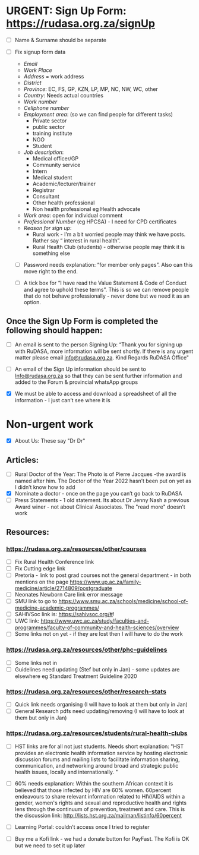 # URGENT: Sign Up Form: https://rudasa.org.za/signUp
- [ ] Name & Surname should be separate
- [ ] Fix signup form data
    - *Email*
    - *Work Place*
    - *Address* = work address
    - *District*
    - *Province*: EC, FS, GP, KZN, LP, MP, NC, NW, WC, other
    - *Country*: Needs actual countries
    - *Work number*
    - *Cellphone number*
    - *Employment area*: (so we can find people for different tasks)
        - Private sector
        - public sector
        - training institute
        - NGO
        - Student 
    - *Job description*:
        - Medical officer/GP
        - Community service
        - Intern
        - Medical student
        - Academic/lecturer/trainer
        - Registrar
        - Consultant
        - Other health professional
        - Non health professional eg Health advocate
    - *Work area*: open for individual comment
    - *Professional Number* (eg HPCSA) - I need for CPD certificates
    - *Reason for sign up*:
        - Rural work - I’m a bit worried people may think we have posts. Rather say “ interest in rural health”.
        - Rural Health Club (students) - otherwise people may think it is something else

    - [ ] Password needs explanation: “for member only pages”. Also can this move right to the end.
    - [ ] A tick box for “I have read the Value Statement  & Code of Conduct and agree to uphold these terms”. This is so we can remove people that do not behave professionally - never done but we need it as an option.


## Once the Sign Up Form is completed the following should happen:
- [ ] An email is sent to the person Signing Up: “Thank you for signing up with RuDASA, more information will be sent shortly. If there is any urgent matter please email info@rudasa.org.za. Kind Regards RuDASA Office"

- [ ] An email of the Sign Up information should be sent to Info@rudasa.org.za so that they can be sent further information and added to the Forum & provincial whatsApp groups

- [x] We must be able to access and download a spreadsheet of all the information - I just can’t see where it is



# Non-urgent work
- [x] About Us: These say "Dr Dr"

## Articles:
- [ ] Rural Doctor of the Year: The Photo is of Pierre Jacques -the award is named after him.  The Doctor of the Year 2022 hasn’t been put on yet as I didn’t know how to add
- [x] Nominate a doctor - once on the page you can’t  go back to RuDASA
- [ ] Press Statements - 1 old statement. Its about Dr Jenny Nash a previous Award winer - not about Clinical Associates. The "read more" doesn’t work

## Resources:
### https://rudasa.org.za/resources/other/courses
- [ ] Fix Rural Health Conference link
- [ ] Fix Cutting edge link
- [ ] Pretoria - link to post grad courses not the general department - in both mentions on the page https://www.up.ac.za/family-medicine/article/2714809/postgraduate
- [ ] Neonates Newborn Care link error message
- [ ] SMU link to go to https://www.smu.ac.za/schools/medicine/school-of-medicine-academic-programmes/
- [ ] SAHIVSoc link is: https://sahivsoc.org/#!
- [ ] UWC link: https://www.uwc.ac.za/study/faculties-and-programmes/faculty-of-community-and-health-sciences/overview
- [ ] Some links not on yet - if they are lost then I will have to do the work

### https://rudasa.org.za/resources/other/phc-guidelines
- [ ] Some links not in
- [ ] Guidelines need updating (Stef but only in Jan) - some updates are elsewhere eg Standard Treatment Guideline 2020

### https://rudasa.org.za/resources/other/research-stats
- [ ] Quick link needs organising (I will have to look at them but only in Jan)
- [ ] General Research pdfs need updating/removing (I will have to look at them but only in Jan)

### https://rudasa.org.za/resources/students/rural-health-clubs
- [ ] HST links are for all not just students. Needs short explanation: "HST provides an electronic health information service by hosting electronic discussion forums and mailing lists to facilitate information sharing, communication, and networking around broad and strategic public health issues, locally and internationally.  "
- [ ] 60% needs explanation: Within the southern African context it is believed that those infected by HIV are 60% women. 60percent endeavours to share relevant information related to HIV/AIDS within a gender, women's rights and sexual and reproductive health and rights lens through the continuum of prevention, treatment and care. This is the discussion link: http://lists.hst.org.za/mailman/listinfo/60percent

- [ ] Learning Portal: couldn’t access once I tried to register

- [ ] Buy me a Kofi link - we had a donate button for PayFast. The Kofi is OK but we need to set it up later